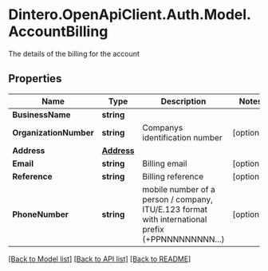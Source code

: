 # Dintero.OpenApiClient.Auth.Model.AccountBilling
The details of the billing for the account 

## Properties

Name | Type | Description | Notes
------------ | ------------- | ------------- | -------------
**BusinessName** | **string** |  | 
**OrganizationNumber** | **string** | Companys identification number | [optional] 
**Address** | [**Address**](Address.md) |  | 
**Email** | **string** | Billing email | [optional] 
**Reference** | **string** | Billing reference | [optional] 
**PhoneNumber** | **string** | mobile number of a person / company, ITU/E.123 format with international prefix (+PPNNNNNNNNN...)  | [optional] 

[[Back to Model list]](../README.md#documentation-for-models) [[Back to API list]](../README.md#documentation-for-api-endpoints) [[Back to README]](../README.md)

